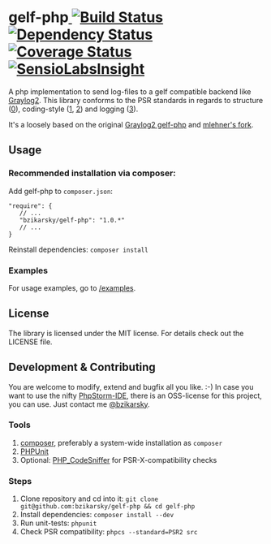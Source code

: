 gelf-php[ ![Build Status](https://travis-ci.org/bzikarsky/gelf-php.png?branch=master)](https://travis-ci.org/bzikarsky/gelf-php) [![Dependency Status](https://www.versioneye.com/user/projects/52591e23632bac78d0000047/badge.png)](https://www.versioneye.com/user/projects/52591e23632bac78d0000047) [![Coverage Status](https://coveralls.io/repos/bzikarsky/gelf-php/badge.png?branch=master)](https://coveralls.io/r/bzikarsky/gelf-php?branch=master) [![SensioLabsInsight](https://insight.sensiolabs.com/projects/5aaa17f2-cc43-49bf-a23e-cc1585eaa3c2/mini.png)](https://insight.sensiolabs.com/projects/5aaa17f2-cc43-49bf-a23e-cc1585eaa3c2)
========

A php implementation to send log-files to a gelf compatible backend like [Graylog2](http://graylog2.org/).
This library conforms to the PSR standards in regards to structure ([0](https://github.com/php-fig/fig-standards/blob/master/accepted/PSR-0.md)),
coding-style ([1](https://github.com/php-fig/fig-standards/blob/master/accepted/PSR-1-basic-coding-standard.md),
[2](https://github.com/php-fig/fig-standards/blob/master/accepted/PSR-2-coding-style-guide.md))
and logging ([3](https://github.com/php-fig/fig-standards/blob/master/accepted/PSR-3-logger-interface.md)).

It's a loosely based on the original [Graylog2 gelf-php](https://github.com/Graylog2/gelf-php)
and [mlehner's fork](https://github.com/mlehner/gelf-php).

Usage
-----

### Recommended installation via composer:

Add gelf-php to `composer.json`:

    "require": {
       // ...
       "bzikarsky/gelf-php": "1.0.*"
       // ...
    }

Reinstall dependencies: `composer install`

### Examples

For usage examples, go to [/examples](https://github.com/bzikarsky/gelf-php/tree/master/examples).

License
-------

The library is licensed under the MIT license. For details check out the LICENSE file.


Development & Contributing
--------------------------

You are welcome to modify, extend and bugfix all you like. :-)
In case you want to use the nifty [PhpStorm-IDE](http://www.jetbrains.com/phpstorm/), there is an OSS-license for this
project, you can use. Just contact me [@bzikarsky](https://twitter.com/bzikarsky).

### Tools
1. [composer](http://getcomposer.org), preferably a system-wide installation as `composer`
2. [PHPUnit](http://phpunit.de/manual/current/en/installation.html)
3. Optional: [PHP_CodeSniffer](https://github.com/squizlabs/PHP_CodeSniffer) for PSR-X-compatibility checks

### Steps
1. Clone repository and cd into it: `git clone git@github.com:bzikarsky/gelf-php && cd gelf-php`
2. Install dependencies: `composer install --dev`
3. Run unit-tests: `phpunit`
4. Check PSR compatibility: `phpcs --standard=PSR2 src`
